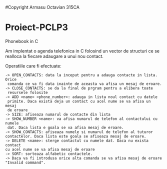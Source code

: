 #Copyright Armasu Octavian 315CA
# Proiect-PCLP3
Phonebook in C

  Am implentat o agenda telefonica in C folosind un vector de structuri ce se realloca la fiecare adaugare a unui nou contact.

  Operatiile care fi efectuate:
   
    -> OPEN_CONTACTS: data la inceput pentru a adauga contacte in lista. Orice
     comanda ce va fi data inainte de aceasta va afisa un mesaj de eroare.
    -> CLOSE_CONTACTS: se da la final de prgram pentru a elibera toate
     resursele folosite
    -> ADD <name> <phone_number>: adauga in lista noul contact cu datele
     primite. Daca exista deja un contact cu acel nume se va afisa un mesaj
     de eroare
    -> SIZE: afiseaza numarul de contacte din lista
    -> SHOW_NUMBER <name>: va afisa numarul de telefon al contactului cu numele
     dat. Daca lista e goala se va afisa mesaj de eroare. 
    -> SHOW_CONTACTS: afiseaza numele si numarul de telefon al tuturor 
    contactelor. Daca lista este goala se afiseaza mesaj de eroare.
    -> DELETE <name>: sterge contactul cu numele dat. Daca nu exista contact
    cu acel nume se va afisa mesaj de eroare
    -> SORT: sorteaza alfabetic contactele.
    -> Daca va fi introdusa orice alta comanda se va afisa mesaj de eroare
    "Invalid command".
    
      
    
